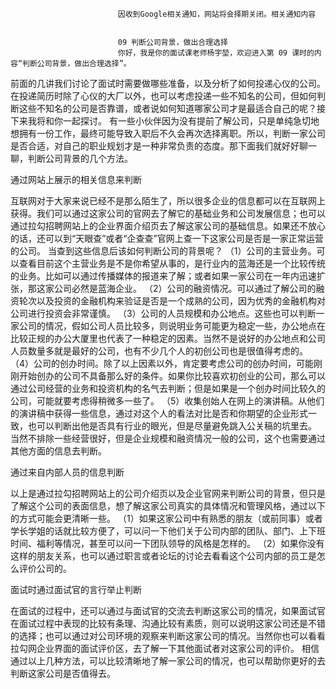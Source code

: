
                            
                            因收到Google相关通知，网站将会择期关闭。相关通知内容
                            
                            
                            09 判断公司背景，做出合理选择
                            你好，我是你的面试课老师杨宇堃，欢迎进入第 09 课时的内容“判断公司背景，做出合理选择”。
前面的几讲我们讨论了面试时需要做哪些准备，以及分析了如何投递心仪的公司。在投递简历时除了心仪的大厂以外，也可以考虑投递一些不知名的公司，但如何判断这些不知名的公司是否靠谱，或者说如何知道哪家公司才是最适合自己的呢？接下来我将和你一起探讨。
有一些小伙伴因为没有提前了解公司，只是单纯急切地想拥有一份工作，最终可能导致入职后不久会再次选择离职。所以，判断一家公司是否合适，对自己的职业规划才是一种非常负责的态度。那下面我们就好好聊一聊，判断公司背景的几个方法。

通过网站上展示的相关信息来判断

互联网对于大家来说已经不是那么陌生了，所以很多企业的信息都可以在互联网上获得。我们可以通过这家公司的官网去了解它的基础业务和公司发展信息；也可以通过拉勾招聘网站上的企业界面介绍页去了解这家公司的基础信息。如果还不放心的话，还可以到“天眼查”或者“企查查”官网上查一下这家公司是否是一家正常运营的公司。
当查到这些信息后该如何判断公司的背景呢？
（1）公司的主营业务。可以查看目前这个主营业务是不是你希望从事的，是行业内的蓝海还是一个比较传统的业务。比如可以通过传播媒体的报道来了解；或者如果一家公司在一年内迅速扩张，那这家公司必然是蓝海企业。
（2）公司的融资情况。可以通过了解公司的融资轮次以及投资的金融机构来验证是否是一个成熟的公司，因为优秀的金融机构对公司进行投资会非常谨慎。
（3）公司的人员规模和办公地点。这些也可以判断一家公司的情况，假如公司人员比较多，则说明业务可能更为稳定一些，办公地点在比较正规的办公大厦里也代表了一种稳定的因素。当然不是说好的办公地点和公司人员数量多就是最好的公司，也有不少几个人的初创公司也是很值得考虑的。
（4）公司的创办时间。除了以上因素以外，肯定要考虑公司的创办时间，可能刚刚开始创办的公司不具备那么好的条件。如果你比较喜欢初创业的公司，那么可以通过公司经营的业务和投资机构的名气去判断；但是如果是一个创办时间比较久的公司，可能就要考虑得稍微多一些了。
（5）收集创始人在网上的演讲稿。从他们的演讲稿中获得一些信息，通过对这个人的看法对比是否和你期望的企业形式一致，也可以判断出他是否具有行业的眼光，但是尽量避免跳入公关稿的坑里去。
当然不排除一些经营很好，但是企业规模和融资情况一般的公司，这个也需要通过其他方面的信息去判断。

通过来自内部人员的信息判断

以上是通过拉勾招聘网站上的公司介绍页以及企业官网来判断公司的背景，但只是了解这个公司的表面信息，想了解这家公司真实的具体情况和管理风格，通过以下的方式可能会更清晰一些。
（1）如果这家公司中有熟悉的朋友（或前同事）或者学长学姐的话就比较方便了，可以问一下他们关于公司内部的团队、部门、上下班时间、福利等情况，甚至可以问一下团队领导的风格是怎样的。
（2）如果你没有这样的朋友关系，也可以通过职言或者论坛的讨论去看看这个公司内部的员工是怎么评价公司的。

面试时通过面试官的言行举止判断

在面试的过程中，还可以通过与面试官的交流去判断这家公司的情况，如果面试官在面试过程中表现的比较有条理、沟通比较有素质，则可以说明这家公司还是不错的选择；也可以通过对公司环境的观察来判断这家公司的情况。当然你也可以看看拉勾网企业界面的面试评价区，去了解一下其他面试者对这家公司的评价。
相信通过以上几种方法，可以比较清晰地了解一家公司的情况，也可以帮助你更好的去判断这家公司是否值得去。

                        
                        
                            